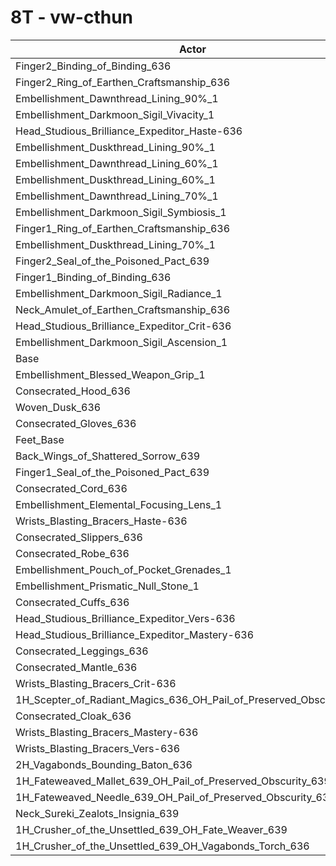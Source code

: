 # 8T - vw-cthun
| Actor | DPS | Increase |
|---|:---:|:---:|
|Finger2_Binding_of_Binding_636|5441231|0.83%|
|Finger2_Ring_of_Earthen_Craftsmanship_636|5440263|0.81%|
|Embellishment_Dawnthread_Lining_90%_1|5429307|0.61%|
|Embellishment_Darkmoon_Sigil_Vivacity_1|5428305|0.59%|
|Head_Studious_Brilliance_Expeditor_Haste-636|5425412|0.54%|
|Embellishment_Duskthread_Lining_90%_1|5422118|0.47%|
|Embellishment_Dawnthread_Lining_60%_1|5421096|0.46%|
|Embellishment_Duskthread_Lining_60%_1|5417063|0.38%|
|Embellishment_Dawnthread_Lining_70%_1|5416224|0.37%|
|Embellishment_Darkmoon_Sigil_Symbiosis_1|5412363|0.29%|
|Finger1_Ring_of_Earthen_Craftsmanship_636|5412245|0.29%|
|Embellishment_Duskthread_Lining_70%_1|5412161|0.29%|
|Finger2_Seal_of_the_Poisoned_Pact_639|5410705|0.26%|
|Finger1_Binding_of_Binding_636|5403200|0.12%|
|Embellishment_Darkmoon_Sigil_Radiance_1|5402235|0.11%|
|Neck_Amulet_of_Earthen_Craftsmanship_636|5399273|0.05%|
|Head_Studious_Brilliance_Expeditor_Crit-636|5397243|0.01%|
|Embellishment_Darkmoon_Sigil_Ascension_1|5397211|0.01%|
|Base|5396511|0.00%|
|Embellishment_Blessed_Weapon_Grip_1|5396119|-0.01%|
|Consecrated_Hood_636|5394525|-0.04%|
|Woven_Dusk_636|5394345|-0.04%|
|Consecrated_Gloves_636|5393963|-0.05%|
|Feet_Base|5391005|-0.10%|
|Back_Wings_of_Shattered_Sorrow_639|5390028|-0.12%|
|Finger1_Seal_of_the_Poisoned_Pact_639|5389650|-0.13%|
|Consecrated_Cord_636|5389138|-0.14%|
|Embellishment_Elemental_Focusing_Lens_1|5388752|-0.14%|
|Wrists_Blasting_Bracers_Haste-636|5388504|-0.15%|
|Consecrated_Slippers_636|5388438|-0.15%|
|Consecrated_Robe_636|5382619|-0.26%|
|Embellishment_Pouch_of_Pocket_Grenades_1|5382576|-0.26%|
|Embellishment_Prismatic_Null_Stone_1|5381949|-0.27%|
|Consecrated_Cuffs_636|5381346|-0.28%|
|Head_Studious_Brilliance_Expeditor_Vers-636|5380694|-0.29%|
|Head_Studious_Brilliance_Expeditor_Mastery-636|5378928|-0.33%|
|Consecrated_Leggings_636|5378191|-0.34%|
|Consecrated_Mantle_636|5377905|-0.34%|
|Wrists_Blasting_Bracers_Crit-636|5377133|-0.36%|
|1H_Scepter_of_Radiant_Magics_636_OH_Pail_of_Preserved_Obscurity_639|5374800|-0.40%|
|Consecrated_Cloak_636|5373106|-0.43%|
|Wrists_Blasting_Bracers_Mastery-636|5369116|-0.51%|
|Wrists_Blasting_Bracers_Vers-636|5366423|-0.56%|
|2H_Vagabonds_Bounding_Baton_636|5365881|-0.57%|
|1H_Fateweaved_Mallet_639_OH_Pail_of_Preserved_Obscurity_639|5337671|-1.09%|
|1H_Fateweaved_Needle_639_OH_Pail_of_Preserved_Obscurity_639|5337388|-1.10%|
|Neck_Sureki_Zealots_Insignia_639|5219370|-3.28%|
|1H_Crusher_of_the_Unsettled_639_OH_Fate_Weaver_639|4533793|-15.99%|
|1H_Crusher_of_the_Unsettled_639_OH_Vagabonds_Torch_636|4520985|-16.22%|
